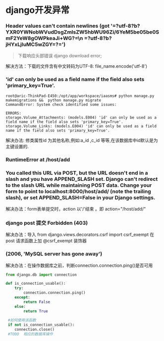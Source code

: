 # django开发异常

### Header values can't contain newlines (got '=?utf-8?b?YXR0YWNobWVudDsgZmlsZW5hbWU96Zi/6YeM5be05be0SmF2YeW8gOWPkeaJi+WG?=\n =?utf-8?b?jHYxLjIuMC5wZGY=?=')
> 下载响应头部错误 django download error;

解决方法：下载的文件含有中文转码为UTF-8: file_name.encode('utf-8')

### 'id' can only be used as a field name if the field also sets 'primary_key=True'. 
```shell
root@aric-ThinkPad-E450:/opt/app/workspace/iaasms# python manage.py makemigrations &&  python manage.py migrate
CommandError: System check identified some issues:

ERRORS:
storage.Volume_Attachments: (models.E004) 'id' can only be used as a field name if the field also sets 'primary_key=True'.
storage.Volume_Links: (models.E004) 'id' can only be used as a field name if the field also sets 'primary_key=True'.

```
解决办法: 修类属性id 为其他名称,例如:a_id ,c_id 等等,在该数据库中id默认是为主键设置的.


### RuntimeError at /host/add  
### You called this URL via POST, but the URL doesn't end in a slash and you have APPEND_SLASH set. Django can't redirect to the slash URL while maintaining POST data. Change your form to point to localhost:8000/host/add/ (note the trailing slash), or set APPEND_SLASH=False in your Django settings.

解决办法：form表单提交时，action 以'/'结束 。即 action="/host/add/"


### django post 提交 Forbidden (403)
解决办法：导入 from django.views.decorators.csrf import csrf_exempt  在post 请求函数上加 @csrf_exempt 装饰器



### (2006, 'MySQL server has gone away')
解决办法：在操作数据库之前，判断connection.connection.ping()是否可用
```python
from django.db import connection 

def is_connection_usable():  
    try:  
        connection.connection.ping()  
    except:  
        return False  
    else:  
        return True 
        
 #如何使用该函数
 if not is_connection_usable():
    connection.close()
 #TODO  相应的数据库操作
 
 ```
 
 
 
